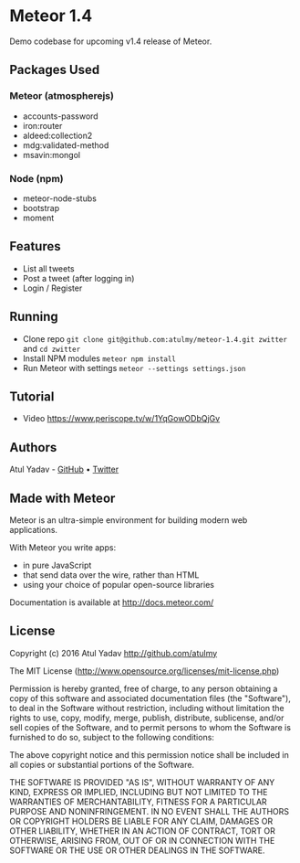 # Meteor 1.4
Demo codebase for upcoming v1.4 release of Meteor.

## Packages Used

### Meteor (atmospherejs)
- accounts-password
- iron:router
- aldeed:collection2
- mdg:validated-method
- msavin:mongol

### Node (npm)
- meteor-node-stubs
- bootstrap
- moment

## Features
- List all tweets
- Post a tweet (after logging in)
- Login / Register

## Running
- Clone repo `git clone git@github.com:atulmy/meteor-1.4.git zwitter` and `cd zwitter`
- Install NPM modules `meteor npm install`
- Run Meteor with settings `meteor --settings settings.json`

## Tutorial
- Video https://www.periscope.tv/w/1YqGowODbQjGv

## Authors

Atul Yadav - [GitHub](https://github.com/atulmy) &bull; [Twitter](https://twitter.com/atulmy)

## Made with Meteor

Meteor is an ultra-simple environment for building modern web
applications.

With Meteor you write apps:

* in pure JavaScript
* that send data over the wire, rather than HTML
* using your choice of popular open-source libraries

Documentation is available at http://docs.meteor.com/

## License

Copyright (c) 2016 Atul Yadav http://github.com/atulmy

The MIT License (http://www.opensource.org/licenses/mit-license.php)

Permission is hereby granted, free of charge, to any person obtaining a copy of this software and associated documentation files (the "Software"), to deal in the Software without restriction, including without limitation the rights to use, copy, modify, merge, publish, distribute, sublicense, and/or sell copies of the Software, and to permit persons to whom the Software is furnished to do so, subject to the following conditions:

The above copyright notice and this permission notice shall be included in all copies or substantial portions of the Software.

THE SOFTWARE IS PROVIDED "AS IS", WITHOUT WARRANTY OF ANY KIND, EXPRESS OR IMPLIED, INCLUDING BUT NOT LIMITED TO THE WARRANTIES OF MERCHANTABILITY, FITNESS FOR A PARTICULAR PURPOSE AND NONINFRINGEMENT. IN NO EVENT SHALL THE AUTHORS OR COPYRIGHT HOLDERS BE LIABLE FOR ANY CLAIM, DAMAGES OR OTHER LIABILITY, WHETHER IN AN ACTION OF CONTRACT, TORT OR OTHERWISE, ARISING FROM, OUT OF OR IN CONNECTION WITH THE SOFTWARE OR THE USE OR OTHER DEALINGS IN THE SOFTWARE.
